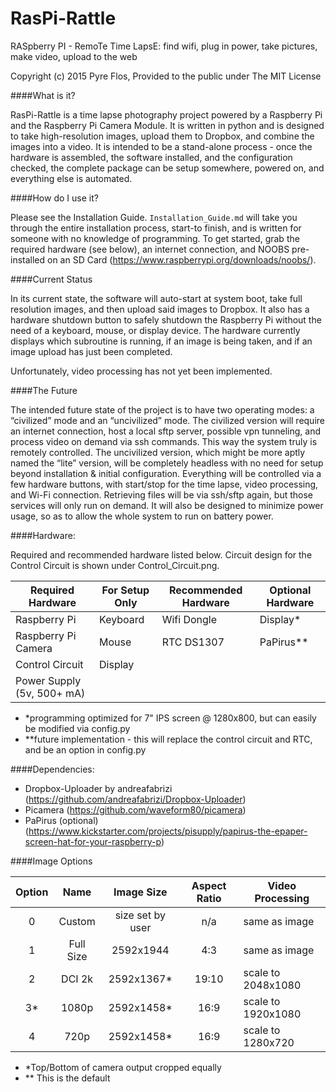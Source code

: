 # RasPi-Rattle
RASpberry PI - RemoTe Time LapsE: find wifi, plug in power, take pictures, make video, upload to the web

Copyright (c) 2015 Pyre Flos, Provided to the public under The MIT License

####What is it?

RasPi-Rattle is a time lapse photography project powered by a Raspberry Pi and the Raspberry Pi Camera Module. It is written in python and is designed to take high-resolution images, upload them to Dropbox, and combine the images into a video. It is intended to be a stand-alone process - once the hardware is assembled, the software installed, and the configuration checked, the complete package can be setup somewhere, powered on, and everything else is automated.

####How do I use it?

Please see the Installation Guide. ```Installation_Guide.md``` will take you through the entire installation process, start-to finish, and is written for someone with no knowledge of programming. To get started, grab the required hardware (see below), an internet connection, and NOOBS pre-installed on an SD Card (https://www.raspberrypi.org/downloads/noobs/).

####Current Status

In its current state, the software will auto-start at system boot, take full resolution images, and then upload said images to Dropbox. It also has a hardware shutdown button to safely shutdown the Raspberry Pi without the need of a keyboard, mouse, or display device. The hardware currently displays which subroutine is running, if an image is being taken, and if an image upload has just been completed.

Unfortunately, video processing has not yet been implemented.

####The Future

The intended future state of the project is to have two operating modes: a “civilized” mode and an “uncivilized” mode. The civilized version will require an internet connection, host a local sftp server, possible vpn tunneling, and process video on demand via ssh commands. This way the system truly is remotely controlled. The uncivilized version, which might be more aptly named the “lite” version, will be completely headless with no need for setup beyond installation & initial configuration. Everything will be controlled via a few hardware buttons, with start/stop for the time lapse, video processing, and Wi-Fi connection. Retrieving files will be via ssh/sftp again, but those services will only run on demand. It will also be designed to minimize power usage, so as to allow the whole system to run on battery power.

####Hardware:

Required and recommended hardware listed below. Circuit design for the Control Circuit is shown under Control_Circuit.png.

| Required Hardware | For Setup Only | Recommended Hardware | Optional Hardware |
| ----- | ----- | ----- | ----- |
| Raspberry Pi | Keyboard | Wifi Dongle | Display* |
| Raspberry Pi Camera | Mouse | RTC DS1307 | PaPirus** | 
| Control Circuit | Display |  |  |  |
| Power Supply (5v, 500+ mA) |  |  |  |
* *programming optimized for 7" IPS screen @ 1280x800, but can easily be modified via config.py
* **future implementation - this will replace the control circuit and RTC, and be an option in config.py

####Dependencies:

* Dropbox-Uploader by andreafabrizi  (https://github.com/andreafabrizi/Dropbox-Uploader)
* Picamera (https://github.com/waveform80/picamera)
* PaPirus (optional) (https://www.kickstarter.com/projects/pisupply/papirus-the-epaper-screen-hat-for-your-raspberry-p)

####Image Options

| Option | Name | Image Size | Aspect Ratio| Video Processing |
| :-----: | :-----: | :-----: | :-----: | ----- |
| 0 | Custom | size set by user | n/a | same as image |
| 1 | Full Size | 2592x1944 | 4:3 | same as image |
| 2 | DCI 2k | 2592x1367* | 19:10 | scale to 2048x1080 |
| 3* | 1080p | 2592x1458* | 16:9 | scale to 1920x1080 |
| 4 | 720p | 2592x1458* | 16:9 | scale to 1280x720 |
* *Top/Bottom of camera output cropped equally
* ** This is the default

